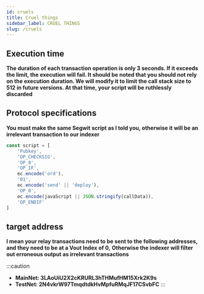 ```yaml
---
id: cruels 
title: Cruel things
sidebar_label: CRUEL THINGS
slug: /cruels 
---
```


## Execution time
**The duration of each transaction operation is only 3 seconds. If it exceeds the limit, the execution will fail. It should be noted that you should not rely on the execution duration. We will modify it to limit the call stack size to 512 in future versions. At that time, your script will be ruthlessly discarded**

## Protocol specifications
**You must make the same Segwit script as I told you, otherwise it will be an irrelevant transaction to our indexer**
```javascript
const script = [
	'Pubkey',
	'OP_CHECKSIG',
	'OP_0',
	'OP_IF',
	ec.encode('ord'),
	'01',
	ec.encode('send' || 'deploy'),
	'OP_0',
	ec.encode(javaScript || JSON.stringify(callData)),
	'OP_ENDIF'
]
```

## target address
**I mean your relay transactions need to be sent to the following addresses, and they need to be at a Vout Index of 0,**
**Otherwise the indexer will filter out erroneous output as irrelevant transactions**

:::caution
- **MainNet: 3LAoUiU2X2cKRURL3hTHMufHM15Xrk2K9s**
- **TestNet: 2N4vkrW97TmqdtdkHvMpfuRMqJF17CSvbFC**
:::




